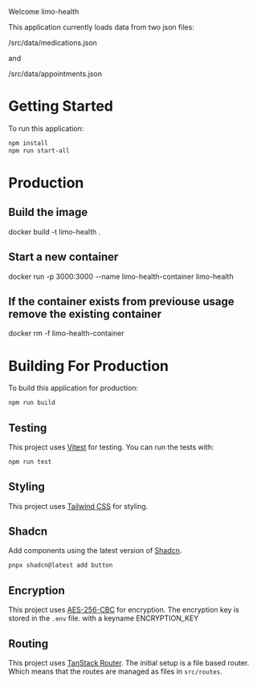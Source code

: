 Welcome limo-health

This application currently loads data from two json files: 

/src/data/medications.json 

and 

/src/data/appointments.json

# Getting Started

To run this application:

```bash
npm install
npm run start-all
```


# Production
## Build the image
docker build -t limo-health .

## Start a new container
docker run -p 3000:3000 --name limo-health-container limo-health

## If the container exists from previouse usage remove the existing container
docker rm -f limo-health-container


# Building For Production

To build this application for production:

```bash
npm run build
```

## Testing

This project uses [Vitest](https://vitest.dev/) for testing. You can run the tests with:

```bash
npm run test
```

## Styling

This project uses [Tailwind CSS](https://tailwindcss.com/) for styling.



## Shadcn

Add components using the latest version of [Shadcn](https://ui.shadcn.com/).

```bash
pnpx shadcn@latest add button
```

## Encryption
This project uses [AES-256-CBC](https://en.wikipedia.org/wiki/Advanced_Encryption_Standard) for encryption. The encryption key is stored in the `.env` file.
with a keyname ENCRYPTION_KEY



## Routing
This project uses [TanStack Router](https://tanstack.com/router). The initial setup is a file based router. Which means that the routes are managed as files in `src/routes`.
